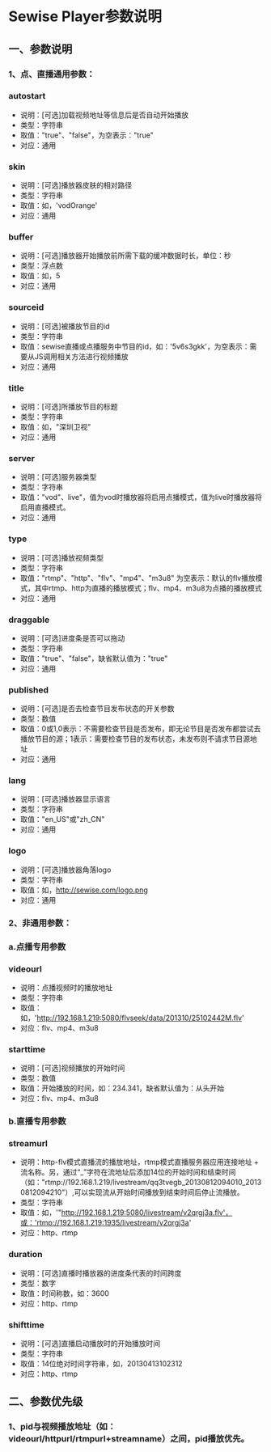 # Sewise Player参数说明

## 一、参数说明
### 1、点、直播通用参数：
### autostart
* 说明：[可选]加载视频地址等信息后是否自动开始播放
* 类型：字符串
* 取值："true"、"false"，为空表示："true"
* 对应：通用

### skin
* 说明：[可选]播放器皮肤的相对路径
* 类型：字符串
* 取值：如，'vodOrange'
* 对应：通用

### buffer
* 说明：[可选]播放器开始播放前所需下载的缓冲数据时长，单位：秒
* 类型：浮点数
* 取值：如，5
* 对应：通用

### sourceid
* 说明：[可选]被播放节目的id
* 类型：字符串
* 取值：sewise直播或点播服务中节目的id，如：'5v6s3gkk'，为空表示：需要从JS调用相关方法进行视频播放
* 对应：通用

### title
* 说明：[可选]所播放节目的标题
* 类型：字符串
* 取值：如，"深圳卫视"
* 对应：通用

### server
* 说明：[可选]服务器类型
* 类型：字符串
* 取值："vod"、live"，值为vod时播放器将启用点播模式，值为live时播放器将启用直播模式。
* 对应：通用

### type
* 说明：[可选]播放视频类型
* 类型：字符串
* 取值："rtmp"、"http"、"flv"、"mp4"、"m3u8" 为空表示：默认的flv播放模式，其中rtmp、http为直播的播放模式；flv、mp4、m3u8为点播的播放模式
* 对应：通用

### draggable
* 说明：[可选]进度条是否可以拖动
* 类型：字符串
* 取值："true"、"false"，缺省默认值为："true"
* 对应：通用

### published
* 说明：[可选]是否去检查节目发布状态的开关参数
* 类型：数值
* 取值：0或1,0表示：不需要检查节目是否发布，即无论节目是否发布都尝试去播放节目的源；1表示：需要检查节目的发布状态，未发布则不请求节目源地址
* 对应：通用

### lang
* 说明：[可选]播放器显示语言
* 类型：字符串
* 取值："en_US"或"zh_CN"
* 对应：通用

### logo
* 说明：[可选]播放器角落logo
* 类型：字符串
* 取值：如，http://sewise.com/logo.png
* 对应：通用

### 2、非通用参数：
### a.点播专用参数
### videourl
* 说明：点播视频时的播放地址
* 类型：字符串
* 取值：如，'http://192.168.1.219:5080/flvseek/data/201310/25102442M.flv'
* 对应：flv、mp4、m3u8

### starttime
* 说明：[可选]视频播放的开始时间
* 类型：数值
* 取值：开始播放的时间，如：234.341，缺省默认值为：从头开始
* 对应：flv、mp4、m3u8

### b.直播专用参数
### streamurl
* 说明：http-flv模式直播流的播放地址，rtmp模式直播服务器应用连接地址 + 流名称。另，通过“_”字符在流地址后添加14位的开始时间和结束时间（如："rtmp://192.168.1.219/livestream/qq3tvegb_20130812094010_20130812094210"）,可以实现流从开始时间播放到结束时间后停止流播放。
* 类型：字符串
* 取值：如，'"http://192.168.1.219:5080/livestream/v2qrgj3a.flv'，或：'rtmp://192.168.1.219:1935/livestream/v2qrgj3a'
* 对应：http、rtmp

### duration
* 说明：[可选]直播时播放器的进度条代表的时间跨度
* 类型：数字
* 取值：时间称数，如：3600
* 对应：http、rtmp

### shifttime
* 说明：[可选]直播启动播放时的开始播放时间
* 类型：字符串
* 取值：14位绝对时间字符串，如，20130413102312
* 对应：http、rtmp


## 二、参数优先级
### 1、pid与视频播放地址（如：videourl/httpurl/rtmpurl+streamname）之间，pid播放优先。
